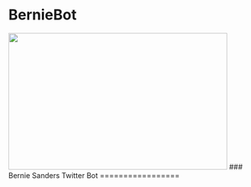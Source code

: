 # BernieBot
<img src="http://blog.iheartraves.com/wp-content/uploads/2016/04/bernie-sanders-starman.jpg" width="432" height="270" />
### Bernie Sanders Twitter Bot
=================
